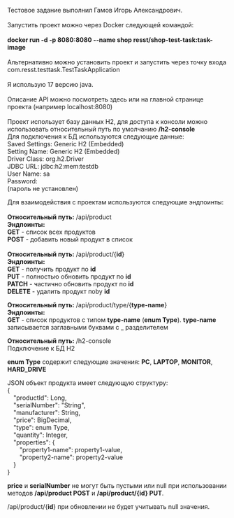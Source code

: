 Тестовое задание выполнил Гамов Игорь Александрович.
<br> <br>
Запустить проект можно через Docker следующей командой:
<br> <br>
**docker run -d -p 8080:8080 --name shop resst/shop-test-task:task-image**
<br> <br>
Альтернативно можно установить проект и запустить через точку входа com.resst.testtask.TestTaskApplication
<br> <br>
Я использую 17 версию java.
<br> <br>
Описание API можно посмотреть здесь или на главной странице проекта (например localhost:8080)
<br> <br>
Проект использует базу данных H2, для доступа к консоли можно использовать относительный путь по умолчанию **/h2-console** 
<br>
Для подключения к БД используются следующие данные:
<br>
Saved Settings: Generic H2 (Embedded) <br>
Setting Name: Generic H2 (Embedded) <br>
Driver Class: org.h2.Driver <br>
JDBC URL: jdbc:h2:mem:testdb <br>
User Name: sa <br>
Password: <br>
(пароль не установлен) <br>

Для взаимодействия с проектам используются следующие эндпоинты: 
<br> <br>
**Относительный путь:** /api/product 
<br>
**Эндпоинты:** 
<br>
**GET** - список всех продуктов 
<br>
**POST** - добавить новый продукт в список 
<br> <br>
**Относительный путь:** /api/product/{**id**}
 <br>
**Эндпоинты:**
 <br>
**GET** - получить продукт по **id**
 <br>
**PUT** - полностью обновить продукт по **id**
 <br>
**PATCH** - частично обновить продукт по **id**
 <br>
**DELETE** - удалить продукт поby **id**


**Относительный путь:** /api/product/type/{**type-name**}
 <br>
**Эндпоинты:**
 <br>
**GET** - список продуктов с типом **type-name** (**enum Type**). **type-name** записывается заглавными буквами с _ разделителем

 
**Относительный путь:** /h2-console
 <br>
Подключение к БД H2

 
**enum Type** содержит следующие значения: **PC**, **LAPTOP**, **MONITOR**, **HARD_DRIVE**


JSON объект продукта имеет следующую структуру: <br>
{ <br>
&emsp;"productId": Long, <br>
&emsp;"serialNumber": "String", <br>
&emsp;"manufacturer": String, <br>
&emsp;"price": BigDecimal, <br>
&emsp;"type": enum Type, <br>
&emsp;"quantity": Integer, <br>
&emsp;"properties": { <br>
&emsp;&emsp;"property1-name": property1-value, <br>
&emsp;&emsp;"property2-name": property2-value <br>
&emsp;} <br>
} <br>


**price** и **serialNumber** не могут быть пустыми или null при использовании методов **/api/product POST** и **/api/product/{id} PUT**.


/api/product/{**id**} при обновлении не будет учитывать null значения.
